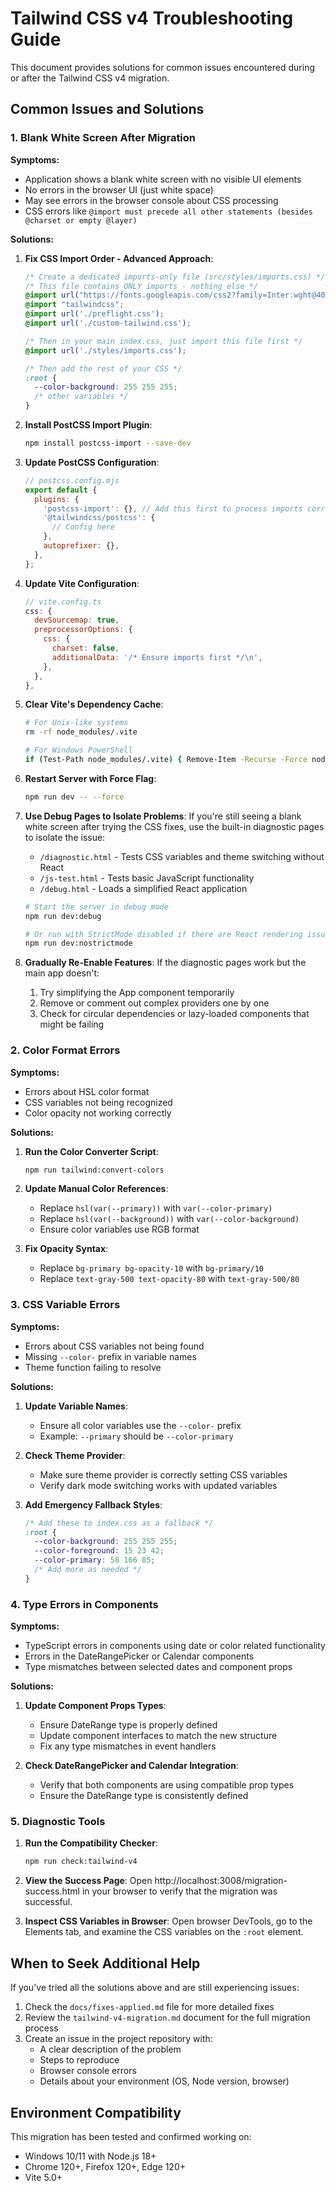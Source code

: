 # Tailwind CSS v4 Troubleshooting Guide

This document provides solutions for common issues encountered during or after the Tailwind CSS v4 migration.

## Common Issues and Solutions

### 1. Blank White Screen After Migration

**Symptoms:**
- Application shows a blank white screen with no visible UI elements
- No errors in the browser UI (just white space)
- May see errors in the browser console about CSS processing
- CSS errors like `@import must precede all other statements (besides @charset or empty @layer)`

**Solutions:**

1. **Fix CSS Import Order - Advanced Approach**:
   ```css
   /* Create a dedicated imports-only file (src/styles/imports.css) */
   /* This file contains ONLY imports - nothing else */
   @import url("https://fonts.googleapis.com/css2?family=Inter:wght@400;500;600;700&display=swap");
   @import "tailwindcss";
   @import url('./preflight.css');
   @import url('./custom-tailwind.css');
   
   /* Then in your main index.css, just import this file first */
   @import url('./styles/imports.css');
   
   /* Then add the rest of your CSS */
   :root {
     --color-background: 255 255 255;
     /* other variables */
   }
   ```

2. **Install PostCSS Import Plugin**:
   ```bash
   npm install postcss-import --save-dev
   ```

3. **Update PostCSS Configuration**:
   ```js
   // postcss.config.mjs
   export default {
     plugins: {
       'postcss-import': {}, // Add this first to process imports correctly
       '@tailwindcss/postcss': {
         // Config here
       },
       autoprefixer: {},
     },
   };
   ```

4. **Update Vite Configuration**:
   ```js
   // vite.config.ts
   css: {
     devSourcemap: true,
     preprocessorOptions: {
       css: {
         charset: false,
         additionalData: '/* Ensure imports first */\n',
       },
     },
   },
   ```

2. **Clear Vite's Dependency Cache**:
   ```bash
   # For Unix-like systems
   rm -rf node_modules/.vite
   
   # For Windows PowerShell
   if (Test-Path node_modules/.vite) { Remove-Item -Recurse -Force node_modules/.vite }
   ```

3. **Restart Server with Force Flag**:
   ```bash
   npm run dev -- --force
   ```

5. **Use Debug Pages to Isolate Problems**:
   If you're still seeing a blank white screen after trying the CSS fixes, use the built-in diagnostic pages to isolate the issue:
   
   - `/diagnostic.html` - Tests CSS variables and theme switching without React
   - `/js-test.html` - Tests basic JavaScript functionality
   - `/debug.html` - Loads a simplified React application
   
   ```bash
   # Start the server in debug mode
   npm run dev:debug
   
   # Or run with StrictMode disabled if there are React rendering issues
   npm run dev:nostrictmode
   ```

6. **Gradually Re-Enable Features**:
   If the diagnostic pages work but the main app doesn't:
   
   1. Try simplifying the App component temporarily
   2. Remove or comment out complex providers one by one
   3. Check for circular dependencies or lazy-loaded components that might be failing

### 2. Color Format Errors

**Symptoms:**
- Errors about HSL color format
- CSS variables not being recognized
- Color opacity not working correctly

**Solutions:**

1. **Run the Color Converter Script**:
   ```bash
   npm run tailwind:convert-colors
   ```

2. **Update Manual Color References**:
   - Replace `hsl(var(--primary))` with `var(--color-primary)`
   - Replace `hsl(var(--background))` with `var(--color-background)`
   - Ensure color variables use RGB format

3. **Fix Opacity Syntax**:
   - Replace `bg-primary bg-opacity-10` with `bg-primary/10`
   - Replace `text-gray-500 text-opacity-80` with `text-gray-500/80`

### 3. CSS Variable Errors

**Symptoms:**
- Errors about CSS variables not being found
- Missing `--color-` prefix in variable names
- Theme function failing to resolve

**Solutions:**

1. **Update Variable Names**:
   - Ensure all color variables use the `--color-` prefix
   - Example: `--primary` should be `--color-primary`

2. **Check Theme Provider**:
   - Make sure theme provider is correctly setting CSS variables
   - Verify dark mode switching works with updated variables

3. **Add Emergency Fallback Styles**:
   ```css
   /* Add these to index.css as a fallback */
   :root {
     --color-background: 255 255 255;
     --color-foreground: 15 23 42;
     --color-primary: 58 166 85;
     /* Add more as needed */
   }
   ```

### 4. Type Errors in Components

**Symptoms:**
- TypeScript errors in components using date or color related functionality
- Errors in the DateRangePicker or Calendar components
- Type mismatches between selected dates and component props

**Solutions:**

1. **Update Component Props Types**:
   - Ensure DateRange type is properly defined
   - Update component interfaces to match the new structure
   - Fix any type mismatches in event handlers

2. **Check DateRangePicker and Calendar Integration**:
   - Verify that both components are using compatible prop types
   - Ensure the DateRange type is consistently defined

### 5. Diagnostic Tools

1. **Run the Compatibility Checker**:
   ```bash
   npm run check:tailwind-v4
   ```

2. **View the Success Page**:
   Open http://localhost:3008/migration-success.html in your browser to verify that the migration was successful.

3. **Inspect CSS Variables in Browser**:
   Open browser DevTools, go to the Elements tab, and examine the CSS variables on the `:root` element.

## When to Seek Additional Help

If you've tried all the solutions above and are still experiencing issues:

1. Check the `docs/fixes-applied.md` file for more detailed fixes
2. Review the `tailwind-v4-migration.md` document for the full migration process
3. Create an issue in the project repository with:
   - A clear description of the problem
   - Steps to reproduce
   - Browser console errors
   - Details about your environment (OS, Node version, browser)

## Environment Compatibility

This migration has been tested and confirmed working on:
- Windows 10/11 with Node.js 18+
- Chrome 120+, Firefox 120+, Edge 120+
- Vite 5.0+ 